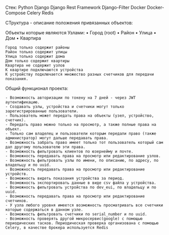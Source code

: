 Стек: 
Python 
Django 
Django Rest Framework 
Django-Filter 
Docker 
Docker-Compose 
Celery 
Redis

СТруктура - описание положения привязанных объектов:

Объекты которые являются Узлами:
    • Город (root)
    • Район
    • Улица
    • Дом
    • Квартира

    Город только содержит районы
    Район только содержит улицы
    Улица только содержит дома 
    Дом только содержит квартиры
    Квартира не содержит узлов
    К квартире подключаются устройства
    К устройству подключается множество разных счетчиков для передачи показания.
Общий функционал проекта:

    - Возможность авторизации по токену на 7 дней - через JWT аутентификацию.
    - Создавать узлы, устройства и счетчики могут только зарегистрированные пользователи.
    - Пользователь может передать права на объекты (узел, устройство, счетчик).
    - Передать право можно только на просмотр, а также полные права на объект.
    - Только сам владелец и пользователи которым передали право (также администратор) могут дальше передавать права.
    - Возможность забрать право имеет только тот пользователь который сам дал другому пользователю эти права.
    - Возможность фильтровать клиентов по юзернейму и почте.
    - Возможность передавать права на просмотр или редактирование узлов.
    - Возможность фильтровать узлы по имени, по описанию, по адресу, по владельцу и по uuid.
    - Возможность передавать права на просмотр или редактирование устройств.
    - Возможность видеть показания устройства за период.
    - Возможность экспортировать данные в виде csv файла у устройства.
    - Возможность фильтровать устройства по dev_eui, по владельцу и по uuid.
    - Возможность передавать права на просмотр или редактирование счетчиков.
    - У узла любого уровня имеется возможность просматривать все счетчики которые содержаться в данном узле.
    - Возможность фильтровать счетчики по serial_number и по uuid.
    - Возможность проверять другой микросервис(google) с помощью периодических тасков. Периодическая проверка организована с помощью Сelery, в качестве брокера используется Redis



